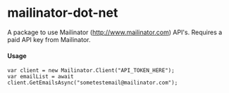 # mailinator-dot-net

A package to use Mailinator (http://www.mailinator.com) API's. Requires a paid API key from Mailinator.

#### Usage

```
var client = new Mailinator.Client("API_TOKEN_HERE");
var emailList = await client.GetEmailsAsync("sometestemail@mailinator.com");
```
